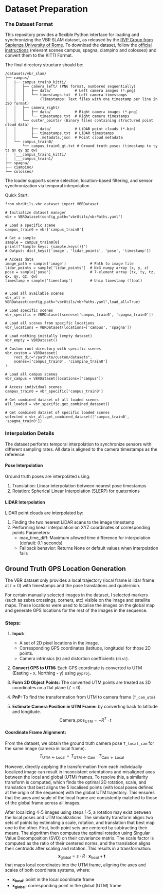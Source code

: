 
# Dataset Preparation

### The Dataset Format
This repository provides a flexible Python interface for loading and synchronizing the VBR SLAM dataset, as released by the [RVP Group from Sapienza University of Rome](https://rvp-group.net). To download the dataset, follow the [official instructions](https://github.com/rvp-group/vbr-devkit?tab=readme-ov-file) (relevant scenes campus, spagna, ciampino and colosseo) and convert them to the KITTI Format.

The final directory structure should be:
```
/datasets/vbr_slam/
├── campus/
│   ├── campus_train0_kitti/
│   │   ├── camera_left/ (PNG format, numbered sequentially)
│   │   │   ├── data/           # Left camera images (*.png)
│   │   │   └── timestamps.txt  # Left camera timestamps 
|   |   |       (Timestamps: Text files with one timestamp per line in ISO format)
│   │   ├── camera_right/
│   │   │   ├── data/           # Right camera images (*.png)
│   │   │   └── timestamps.txt  # Right camera timestamps
│   │   └── ouster_points/ (Binary files containing structured point cloud data)
│   │       ├── data/           # LiDAR point clouds (*.bin)
│   │       ├── timestamps.txt  # LiDAR timestamps
│   │       └── .metadata.json  # Point cloud metadata
│   └── campus_train0/
│       └── campus_train0_gt.txt # Ground truth poses (timestamp tx ty tz qx qy qz qw)
|   |___campus_train1_kitti/
|   |___campus_train1/  
├── spagna/
├── ciampino/
└── colosseo/
```

The loader supports scene selection, location-based filtering, and sensor synchronization via temporal interpolation.

Quick Start:
```
from vbrUtils.vbr_dataset import VBRDataset

# Initialize dataset manager
vbr = VBRDataset(config_path="vbrUtils/vbrPaths.yaml")

# Load a specific scene
campus_train0 = vbr['campus_train0']

# Get a sample
sample = campus_train0[0]
print(f"Sample keys: {sample.keys()}")
# Output: dict_keys(['image', 'lidar_points', 'pose', 'timestamp'])

# Access data
image_path = sample['image']           # Path to image file
lidar_points = sample['lidar_points']  # Nx3 numpy array (x, y, z)
pose = sample['pose']                  # 7-element array [tx, ty, tz, qx, qy, qz, qw]
timestamp = sample['timestamp']        # Unix timestamp (float)


# Load all available scenes
vbr_all = VBRDataset(config_path="vbrUtils/vbrPaths.yaml",load_all=True)

# Load specific scenes
vbr_specific = VBRDataset(scenes=['campus_train0', 'spagna_train0'])

# Load all scenes from specific locations
vbr_locations = VBRDataset(locations=['campus', 'spagna'])

# Load nothing initially (empty dataset)
vbr_empty = VBRDataset()

# Custom root directory with specific scenes
vbr_custom = VBRDataset(
    root_dir="/path/to/custom/datasets",
    scenes=['campus_train0', 'ciampino_train0']
)

# Load all campus scenes
vbr_campus = VBRDataset(locations=['campus'])

# Access individual scenes
campus_train0 = vbr_specific['campus_train0']

# Get combined dataset of all loaded scenes
all_loaded = vbr_specific.get_combined_dataset()

# Get combined dataset of specific loaded scenes
selected = vbr_all.get_combined_dataset(['campus_train0', 'spagna_train0'])
```

### Interpolation Details
The dataset performs temporal interpolation to synchronize sensors with different sampling rates. All data is aligned to the camera timestamps as the reference

#### Pose Interpolation

Ground truth poses are interpolated using:
1. Translation: Linear interpolation between nearest pose timestamps
1. Rotation: Spherical Linear Interpolation (SLERP) for quaternions

#### LiDAR Interpolation
LiDAR point clouds are interpolated by:
1. Finding the two nearest LiDAR scans to the image timestamp
1. Performing linear interpolation on XYZ coordinates of corresponding points
Parameters:
    - max_time_diff: Maximum allowed time difference for interpolation (default: 0.1 seconds)
    - Fallback behavior: Returns None or default values when interpolation fails


## Ground Truth GPS Location Generation

The VBR dataset only provides a local trajectory (local frame is lidar frame at $t=0$) with timestamps and the pose translations and quaternion.

For certain manually selected images in the dataset, I selected markers (such as zebra crossings, corners, etc) visible on the image and satellite maps. These locations were used to localise the images on the global map and generate GPS locations for the rest of the images in the sequence.


### Steps:

1. **Input:**
   * A set of 2D pixel locations in the image.
   * Corresponding GPS coordinates (latitude, longitude) for those 2D points.
   * Camera intrinsics (`K`) and distortion coefficients (`dist`).

2. **Convert GPS to UTM:**  Each GPS coordinate is converted to UTM (Easting - x, Northing - y) using `pyproj`.

3. **Form 3D Object Points:** The converted UTM points are treated as 3D coordinates on a flat plane (Z = 0).

4. **PnP:** To find the transformation from UTM to camera frame (`T_cam_utm`)

5. **Estimate Camera Position in UTM Frame:** by converting back to latitude and longitude.
     $$\text{Camera\_pos}_{\text{UTM}} = -R^T \cdot t$$

#### **Coordinate Frame Alignment:**
From the dataset, we obtain the ground truth camera pose `T_local_cam` for the same image (camera in local frame).
$$T_{\text{UTM} \leftarrow \text{Local}} = T_{\text{UTM} \leftarrow \text{Cam}} \cdot T_{\text{Cam} \leftarrow \text{Local}}$$

However, directly applying the transformation from each individually localized image can result in inconsistent orientations and misaligned axes between the local and global (UTM) frames. To resolve this, a similarity transform is computed, which finds the optimal 2D rotation, scale, and translation that best aligns the 5 localised points (with local poses defined at the origin of the sequence) with the global UTM trajectory. This ensures that the axes and scale of the local frame are consistently matched to those of the global frame across all images.

After localizing 4-5 images using steps 1-5, a rotation may exist between the local poses and UTM localizations. The similarity transform aligns two sets of points by estimating a scale, rotation, and translation that best map one to the other. First, both point sets are centered by subtracting their means. The algorithm then computes the optimal rotation using Singular Value Decomposition (SVD) on their covariance matrix. The scale factor is computed as the ratio of their centered norms, and the translation aligns their centroids after scaling and rotation. This results in a transformation:
$$\mathbf{x}_{\text{global}} = s \cdot R \cdot \mathbf{x}_{\text{local}} + \mathbf{t}$$
that maps local coordinates into the UTM frame, aligning the axes and scales of both coordinate systems, where:

- **$\mathbf{x}_{\text{local}}$**: point in the local coordinate frame  
- **$\mathbf{x}_{\text{global}}$**: corresponding point in the global (UTM) frame





